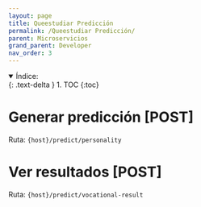 ```yaml
---
layout: page
title: Queestudiar Predicción
permalink: /Queestudiar Predicción/
parent: Microservicios
grand_parent: Developer
nav_order: 3
---
```


<details open markdown="block">
  <summary>
    Índice:
  </summary>
  {: .text-delta }
1. TOC
{:toc}
</details>

# Generar predicción [POST]
Ruta: `{host}/predict/personality`

# Ver resultados [POST]
Ruta: `{host}/predict/vocational-result`
